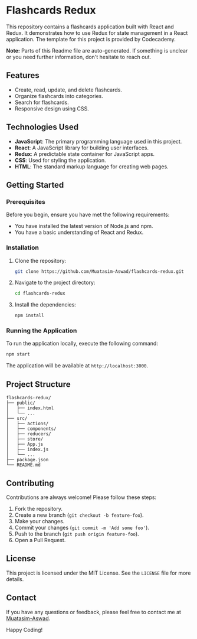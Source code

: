 # Flashcards Redux

This repository contains a flashcards application built with React and Redux. It demonstrates how to use Redux for state management in a React application. The template for this project is provided by Codecademy.

**Note:** Parts of this Readme file are auto-generated. If something is unclear or you need further information, don't hesitate to reach out.

## Features
- Create, read, update, and delete flashcards.
- Organize flashcards into categories.
- Search for flashcards.
- Responsive design using CSS.

## Technologies Used
- **JavaScript**: The primary programming language used in this project.
- **React**: A JavaScript library for building user interfaces.
- **Redux**: A predictable state container for JavaScript apps.
- **CSS**: Used for styling the application.
- **HTML**: The standard markup language for creating web pages.

## Getting Started

### Prerequisites
Before you begin, ensure you have met the following requirements:
- You have installed the latest version of Node.js and npm.
- You have a basic understanding of React and Redux.

### Installation
1. Clone the repository:
    ```bash
    git clone https://github.com/Muatasim-Aswad/flashcards-redux.git
    ```
2. Navigate to the project directory:
    ```bash
    cd flashcards-redux
    ```
3. Install the dependencies:
    ```bash
    npm install
    ```

### Running the Application
To run the application locally, execute the following command:
```bash
npm start
```
The application will be available at `http://localhost:3000`.

## Project Structure
```plaintext
flashcards-redux/
├── public/
│   ├── index.html
│   └── ...
├── src/
│   ├── actions/
│   ├── components/
│   ├── reducers/
│   ├── store/
│   ├── App.js
│   ├── index.js
│   └── ...
├── package.json
└── README.md
```

## Contributing
Contributions are always welcome! Please follow these steps:
1. Fork the repository.
2. Create a new branch (`git checkout -b feature-foo`).
3. Make your changes.
4. Commit your changes (`git commit -m 'Add some foo'`).
5. Push to the branch (`git push origin feature-foo`).
6. Open a Pull Request.

## License
This project is licensed under the MIT License. See the `LICENSE` file for more details.

## Contact
If you have any questions or feedback, please feel free to contact me at [Muatasim-Aswad](https://github.com/Muatasim-Aswad).

Happy Coding!
